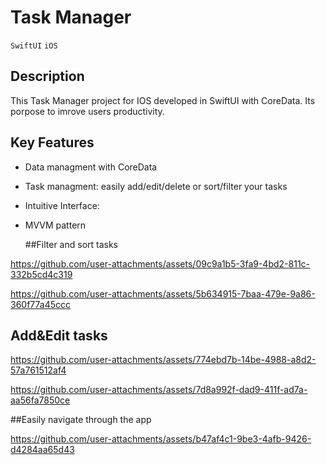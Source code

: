 # Task Manager

`SwiftUI` `iOS` 

## Description
This Task Manager project for IOS developed in SwiftUI with CoreData. Its porpose to imrove users productivity.
## Key Features
- Data managment with CoreData
- Task managment: easily add/edit/delete or sort/filter your tasks
- Intuitive Interface:
- MVVM pattern

  ##Filter and sort tasks
  

https://github.com/user-attachments/assets/09c9a1b5-3fa9-4bd2-811c-332b5cd4c319



https://github.com/user-attachments/assets/5b634915-7baa-479e-9a86-360f77a45ccc


## Add&Edit tasks


https://github.com/user-attachments/assets/774ebd7b-14be-4988-a8d2-57a761512af4



https://github.com/user-attachments/assets/7d8a992f-dad9-411f-ad7a-aa56fa7850ce


##Easily navigate through the app


https://github.com/user-attachments/assets/b47af4c1-9be3-4afb-9426-d4284aa65d43

